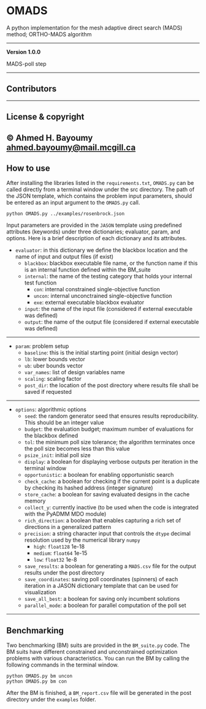 # OMADS
A python implementation for the mesh adaptive direct search (MADS) method; ORTHO-MADS algorithm

---

**Version 1.0.0**

MADS-poll step

---

## Contributors

---

## License & copyright

© Ahmed H. Bayoumy 
<ahmed.bayoumy@mail.mcgill.ca>
---
## How to use

After installing the libraries listed in the `requirements.txt`, `OMADS.py` can be called directly from a 
terminal window under the src directory. The path of the JSON template, which contains the problem input parameters, 
should be entered as an input argument to the `OMADS.py` call. 

```commandline
python OMADS.py ../examples/rosenbrock.json
```

Input parameters are provided in the `JASON` template using predefined attributes (keywords) under three dictionaries; 
evaluator, param, and options. Here is a brief description of each dictionary and its attributes.

* `evaluator`: in this dictionary we define the blackbox location and the name of input and output files (if exist)
  * `blackbox`: blackbox executable file name, or the function name if this is an internal function defined within the BM_suite
  * `internal`: the name of the testing category that holds your internal test function
    * `con`: internal constrained single-objective function
    * `uncon`: internal unconctrained single-objective function
    * `exe`: external executable blackbox evaluator
  * `input`: the name of the input file (considered if external executable was defined)
  * `output`: the name of the output file (considered if external executable was defined)
---
* `param`: problem setup
  * `baseline`: this is the initial starting point (initial design vector)
  * `lb`: lower bounds vector
  * `ub`: uber bounds vector
  * `var_names`: list of design variables name
  * `scaling`: scaling factor
  * `post_dir`: the location of the post directory where results file shall be saved if requested
---
* `options`: algorithmic options
  * `seed`: the random generator seed that ensures results reproducibility. This should be an integer value
  * `budget`: the evaluation budget; maximum number of evaluations for the blackbox defined
  * `tol`: the minimum poll size tolerance; the algorithm terminates once the poll size becomes less than this value
  * `psize_init`: initial poll size
  * `display`: a boolean for displaying verbose outputs per iteration in the terminal window
  * `opportunistic`: a boolean for enabling opportunistic search
  * `check_cache`: a boolean for checking if the current point is a duplicate by checking its hashed address (integer signature)
  * `store_cache`: a boolean for saving evaluated designs in the cache memory
  * `collect_y`: currently inactive (to be used when the code is integrated with the PyADMM MDO module)
  * `rich_direction`: a boolean that enables capturing a rich set of directions in a generalized pattern
  * `precision`: a string character input that controls the `dtype` decimal resolution used by the numerical library `numpy`
    * `high`: `float128` 1e-18
    * `medium`: `float64` 1e-15
    * `low`: `float32` 1e-8
  * `save_results`: a boolean for generating a `MADS.csv` file for the output results under the post directory
  * `save_coordinates`: saving poll coordinates (spinners) of each iteration in a JASON dictionary template that can be used for visualization
  * `save_all_best`: a boolean for saving only incumbent solutions
  * `parallel_mode`: a boolean for parallel computation of the poll set
---
  
## Benchmarking

Two benchmarking (BM) suits are provided in the `BM_suite.py` code. The BM suits have different constrained and 
unconstrained optimization problems with various characteristics. You can run the BM by calling the following commands 
in the terminal window. 
```commandline
python OMADS.py bm uncon
python OMADS.py bm con
```

After the BM is finished, a `BM_report.csv` file will be generated in the post directory under 
the `examples` folder.
